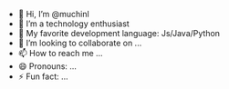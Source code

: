 - 👋 Hi, I’m @muchinl
- 👀 I’m a technology enthusiast
- 🌱 My favorite development language: Js/Java/Python
- 💞️ I’m looking to collaborate on ...
- 📫 How to reach me ...
- 😄 Pronouns: ...
- ⚡ Fun fact: ...

<!---
muchinl/muchinl is a ✨ special ✨ repository because its `README.md` (this file) appears on your GitHub profile.
You can click the Preview link to take a look at your changes.
--->
